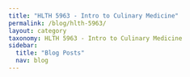 ```yaml
---
title: "HLTH 5963 - Intro to Culinary Medicine"
permalink: /blog/hlth-5963/
layout: category
taxonomy: HLTH 5963 - Intro to Culinary Medicine
sidebar:
  title: "Blog Posts"
  nav: blog
---
```

